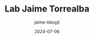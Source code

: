 ---
title: Lab Jaime Torrealba
description: Personal creative lab
date: 2024-07-06
thumbnail: /showcase/jaime-lab/lab.jaimetorrealba.com_.png
url: https://lab.jaimetorrealba.com/
author: jaime-bboyjt
status: Published
--- 